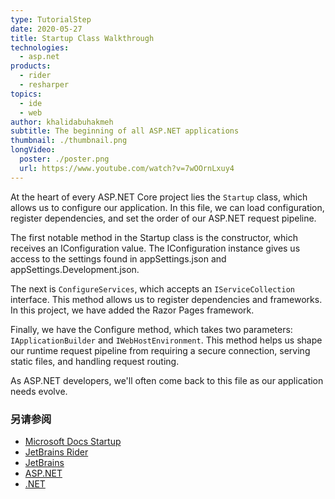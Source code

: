 ```yaml
---
type: TutorialStep
date: 2020-05-27
title: Startup Class Walkthrough
technologies:
  - asp.net
products:
  - rider
  - resharper
topics:
  - ide
  - web
author: khalidabuhakmeh
subtitle: The beginning of all ASP.NET applications
thumbnail: ./thumbnail.png
longVideo:
  poster: ./poster.png
  url: https://www.youtube.com/watch?v=7wOOrnLxuy4
---
```


At the heart of every ASP.NET Core project lies the `Startup` class, which allows us to configure our application. In this file, we can load configuration, register dependencies, and set the order of our ASP.NET request pipeline.

The first notable method in the Startup class is the constructor, which receives an IConfiguration value. The IConfiguration instance gives us access to the settings found in appSettings.json and appSettings.Development.json.

The next is `ConfigureServices`, which accepts an `IServiceCollection` interface. This method allows us to register dependencies and frameworks. In this project, we have added the Razor Pages framework.

Finally, we have the Configure method, which takes two parameters: `IApplicationBuilder` and `IWebHostEnvironment`. This method helps us shape our runtime request pipeline from requiring a secure connection, serving static files, and handling request routing.

As ASP.NET developers, we'll often come back to this file as our application needs evolve.

### 另请参阅

- [Microsoft Docs Startup](https://docs.microsoft.com/en-us/aspnet/core/fundamentals/startup?view=aspnetcore-3.1)
- [JetBrains Rider](https://jetbrains.com/rider)
- [JetBrains](https://jetbrains.com/)
- [ASP.NET](https://dotnet.microsoft.com/apps/aspnet)
- [.NET](https://dot.net/)